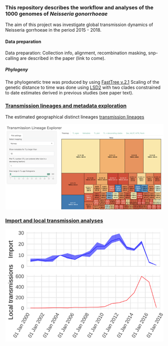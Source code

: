 
### This repository describes the workflow and analyses of the 1000 genomes of *Neisseria gonorrhoeae*

The aim of this project was investigate global transmission dynamics of
Neisseria gorrhoeae in the period 2015 - 2018.

#### Data preparation

Data preparation: Collection info, alignment, recombination masking,
snp-calling are described in the paper (link to come).

##### Phylogeny

The phylogenetic tree was produced by using [FastTree
v.2.1](https://doi.org/10.1371/journal.pone.0009490) Scaling of the
genetic distance to time was done using
[LSD2](https://doi.org/10.1093/sysbio/syv068) with two clades
constrained to date estimates derived in previous studies (see paper
text).

### [Transmission lineages and metadata exploration](https://magnunos.shinyapps.io/LineageHomology_Explorer/?_ga=2.205397328.1370338265.1637693506-226041197.1637248825)

The estimated geographical distinct lineages [transmission
lineages](https://www.science.org/doi/10.1126/science.abf2946)

<center>

[![](Files/TL_Explorer.png)](https://magnunos.shinyapps.io/LineageHomology_Explorer/?_ga=2.205397328.1370338265.1637693506-226041197.1637248825)

</center>

### [Import and local transmission analyses](Analyses/03_import_analysis.md)

<center>

[![Test](Files/Import_local_transmission.png)](https://github.com/magnusnosnes/10000_Ngon_genomes/blob/main/Analyses/03_import_analysis.md)

</center>
